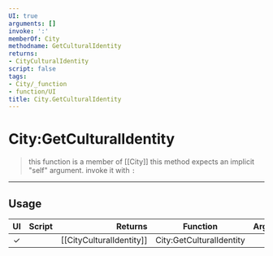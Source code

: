 ```yaml
---
UI: true
arguments: []
invoke: ':'
memberOf: City
methodname: GetCulturalIdentity
returns:
- CityCulturalIdentity
script: false
tags:
- City/_function
- function/UI
title: City.GetCulturalIdentity
---
```

# City:GetCulturalIdentity
> this function is a member of [[City]]
> this method expects an implicit "self" argument. invoke it with `:`
-----
## Usage
|  UI | Script | Returns | Function | Arguments |
|:---:|:------:|-------:|:--------:|:---------|
|✓| |[[CityCulturalIdentity]]|City:GetCulturalIdentity||
